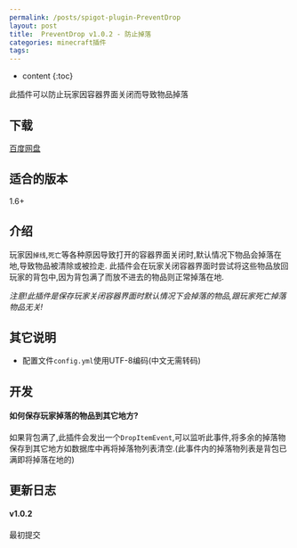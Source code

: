 ```yaml
---
permalink: /posts/spigot-plugin-PreventDrop
layout: post
title:  PreventDrop v1.0.2 - 防止掉落
categories: minecraft插件
tags:
---
```


* content
{:toc}

此插件可以防止玩家因容器界面关闭而导致物品掉落




## 下载
[百度网盘](https://pan.baidu.com/s/1hs2sreG)

## 适合的版本
1.6+

## 介绍
玩家因`掉线`,`死亡`等各种原因导致打开的容器界面关闭时,默认情况下物品会掉落在地,导致物品被清除或被捡走.
此插件会在玩家关闭容器界面时尝试将这些物品放回玩家的背包中,因为背包满了而放不进去的物品则正常掉落在地.

*注意!此插件是保存玩家关闭容器界面时默认情况下会掉落的物品,跟玩家死亡掉落物品无关!*

## 其它说明
* 配置文件`config.yml`使用UTF-8编码(中文无需转码)

## 开发

#### 如何保存玩家掉落的物品到其它地方?
如果背包满了,此插件会发出一个`DropItemEvent`,可以监听此事件,将多余的掉落物保存到其它地方如数据库中再将掉落物列表清空.(此事件内的掉落物列表是背包已满即将掉落在地的)

## 更新日志
#### v1.0.2
最初提交
